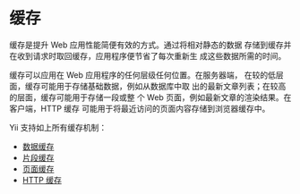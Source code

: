 缓存
=======

缓存是提升 Web 应用性能简便有效的方式。通过将相对静态的数据
存储到缓存并在收到请求时取回缓存，应用程序便节省了每次重新生
成这些数据所需的时间。

缓存可以应用在 Web 应用程序的任何层级任何位置。在服务器端，
在较的低层面，缓存可能用于存储基础数据，例如从数据库中取
出的最新文章列表；在较高的层面，缓存可能用于存储一段或整
个 Web 页面，例如最新文章的渲染结果。在客户端，HTTP 缓存
可能用于将最近访问的页面内容存储到浏览器缓存中。

Yii 支持如上所有缓存机制：

* [数据缓存](caching-data.md)
* [片段缓存](caching-fragment.md)
* [页面缓存](caching-page.md)
* [HTTP 缓存](caching-http.md)
